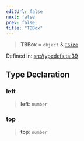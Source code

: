 ```yaml
---
editUrl: false
next: false
prev: false
title: "TBBox"
---
```


> **TBBox** = `object` & [`TSize`](/api/type-aliases/tsize/)

Defined in: [src/typedefs.ts:39](https://github.com/fabricjs/fabric.js/blob/fea1b29b7495d9634e300bd4bfa43de097745805/src/typedefs.ts#L39)

## Type Declaration

### left

> **left**: `number`

### top

> **top**: `number`
